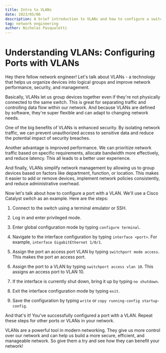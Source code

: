```yaml
---
title: Intro to VLANs
date: 2023/05/06
description: A brief introduction to VLANs and how to configure a switchport.
tag: network engineering
author: Nicholas Pasqualetti
---
```


Understanding VLANs: Configuring Ports with VLANs
=================================================

Hey there fellow network engineer! Let's talk about VLANs - a technology that helps us organize devices into logical groups and improve network performance, security, and management.

Basically, VLANs let us group devices together even if they're not physically connected to the same switch. This is great for separating traffic and controlling data flow within our network. And because VLANs are defined by software, they're super flexible and can adapt to changing network needs.

One of the big benefits of VLANs is enhanced security. By isolating network traffic, we can prevent unauthorized access to sensitive data and reduce the potential impact of security breaches.

Another advantage is improved performance. We can prioritize network traffic based on specific requirements, allocate bandwidth more effectively, and reduce latency. This all leads to a better user experience.

And finally, VLANs simplify network management by allowing us to group devices based on factors like department, function, or location. This makes it easier to add or remove devices, implement network policies consistently, and reduce administrative overhead.

Now let's talk about how to configure a port with a VLAN. We'll use a Cisco Catalyst switch as an example. Here are the steps:

1.  Connect to the switch using a terminal emulator or SSH.

2.  Log in and enter privileged mode.

3.  Enter global configuration mode by typing `configure terminal`.

4.  Navigate to the interface configuration by typing `interface <port>`. For example, `interface GigabitEthernet 1/0/1`.

5.  Assign the port an access port VLAN by typing `switchport mode access`. This makes the port an access port.

6.  Assign the port to a VLAN by typing `switchport access vlan 10`. This assigns an access port to VLAN 10.

7.  If the interface is currently shut down, bring it up by typing `no shutdown`.

8.  Exit the interface configuration mode by typing `exit`.

9.  Save the configuration by typing `write` or `copy running-config startup-config`.

And that's it! You've successfully configured a port with a VLAN. Repeat these steps for other ports or VLANs in your network.

VLANs are a powerful tool in modern networking. They give us more control over our network and can help us build a more secure, efficient, and manageable network. So give them a try and see how they can benefit your network!